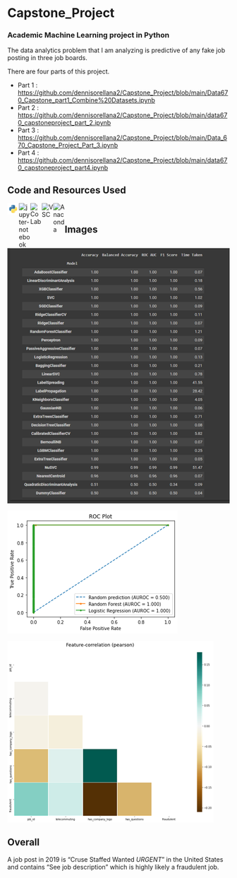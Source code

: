 # Capstone_Project

### Academic Machine Learning project in Python

The data analytics problem that I am analyzing is predictive of any fake job posting in three job boards.

There are four parts of this project.

- Part 1 : https://github.com/dennisorellana2/Capstone_Project/blob/main/Data670_Capstone_part1_Combine%20Datasets.ipynb
- Part 2 : https://github.com/dennisorellana2/Capstone_Project/blob/main/data670_capstoneproject_part_2.ipynb
- Part 3 : https://github.com/dennisorellana2/Capstone_Project/blob/main/Data_670_Capstone_Project_Part_3.ipynb
- Part 4 : https://github.com/dennisorellana2/Capstone_Project/blob/main/data670_capstoneproject_part4.ipynb

## Code and Resources Used

<img align="left" alt="Python" width="26px" src="https://raw.githubusercontent.com/github/explore/80688e429a7d4ef2fca1e82350fe8e3517d3494d/topics/python/python.png" />

<img align="left" alt="jupyter-notebook" width="26px" src="https://avatars1.githubusercontent.com/u/7388996?s=200&v=4" />

<img align="left" alt="CoLab" width="26px" src="https://avatars1.githubusercontent.com/u/38081706?s=60&u=963d11e5a1e77618d6baab30d32d40cb17e4064d&v=4" />

<img align="left" alt="VSC" width="26px" src="https://upload.wikimedia.org/wikipedia/commons/thumb/9/9a/Visual_Studio_Code_1.35_icon.svg/1024px-Visual_Studio_Code_1.35_icon.svg.png" />

<img align="left" alt="Anaconda" width="26px" src="https://avatars2.githubusercontent.com/u/1158637?s=200&v=4g" />



<br />

## Images
![](Comparing%20Model%20List.png)

![](ROC%20Curve%20Plot.png)

![](Feature%20Correlation%20Plot.png)
## Overall
A job post in 2019 is “Cruse Staffed Wanted *URGENT*” in the United States and contains “See job description” which is highly likely a fraudulent job.
